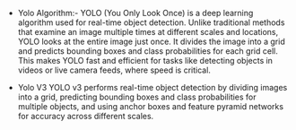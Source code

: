 - Yolo Algorithm:-
  YOLO (You Only Look Once) is a deep learning algorithm used for real-time object detection. Unlike traditional methods that examine an image multiple times at different scales and locations, YOLO looks at the entire image just once. It divides the image into a grid and predicts bounding boxes and class probabilities for each grid cell. This makes YOLO fast and efficient for tasks like detecting objects in videos or live camera feeds, where speed is critical.

- Yolo V3
  YOLO v3 performs real-time object detection by dividing images into a grid, predicting bounding boxes and class probabilities for multiple objects, and using anchor boxes and feature pyramid networks for accuracy across different scales.

  
